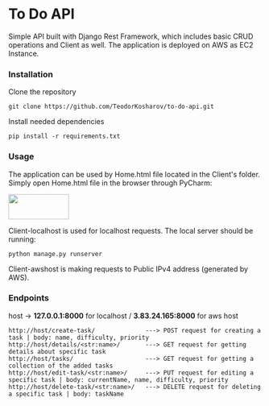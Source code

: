 # To Do API 

Simple API built with Django Rest Framework, which includes basic CRUD operations and Client as well. The application is deployed
on AWS as EC2 Instance.
### Installation

Clone the repository

```
git clone https://github.com/TeodorKosharov/to-do-api.git
```

Install needed dependencies  
```
pip install -r requirements.txt
```


### Usage
The application can be used by Home.html file located in the Client's folder. Simply open Home.html file in the browser through PyCharm:

<img src="https://res.cloudinary.com/hhmf7fxle/image/upload/v1673270322/web_acp3la.png" width="120" height="50" />

Client-localhost is used for localhost requests. The local server should be running:
```
python manage.py runserver
```

Client-awshost is making requests to Public IPv4 address (generated by AWS).


### Endpoints

host -> <b>127.0.0.1:8000</b> for localhost / <b>3.83.24.165:8000</b> for aws host

```
http://host/create-task/              ---> POST request for creating a task | body: name, difficulty, priority
http://host/details/<str:name>/       ---> GET request for getting details about specific task
http://host/tasks/                    ---> GET request for getting a collection of the added tasks
http://host/edit-task/<str:name>/     ---> PUT request for editing a specific task | body: currentName, name, difficulty, priority
http://host/delete-task/<str:name>/   ---> DELETE request for deleting a specific task | body: taskName
```

